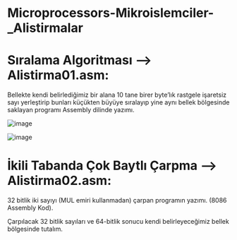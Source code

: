 # Microprocessors-Mikroislemciler-_Alistirmalar

# Sıralama Algoritması --> Alistirma01.asm:

Bellekte kendi belirlediğimiz bir alana 10 tane birer byte’lık rastgele işaretsiz sayı yerleştirip bunları küçükten büyüye sıralayıp yine aynı bellek bölgesinde saklayan programı Assembly dilinde yazımı.  

   ![image](https://user-images.githubusercontent.com/75726215/210001280-d0e21d5b-10d2-44cb-b807-0147fcdeff04.png)

   ![image](https://user-images.githubusercontent.com/75726215/210000929-330a6534-f662-492d-b8e3-d4e6ae686966.png)


# İkili Tabanda Çok Baytlı Çarpma --> Alistirma02.asm:

32 bitlik iki sayıyı (MUL emiri kullanmadan)  çarpan programın yazımı. (8086 Assembly Kod).

Çarpılacak 32 bitlik sayıları ve 64-bitlik sonucu kendi belirleyeceğimiz bellek bölgesinde tutalım.

